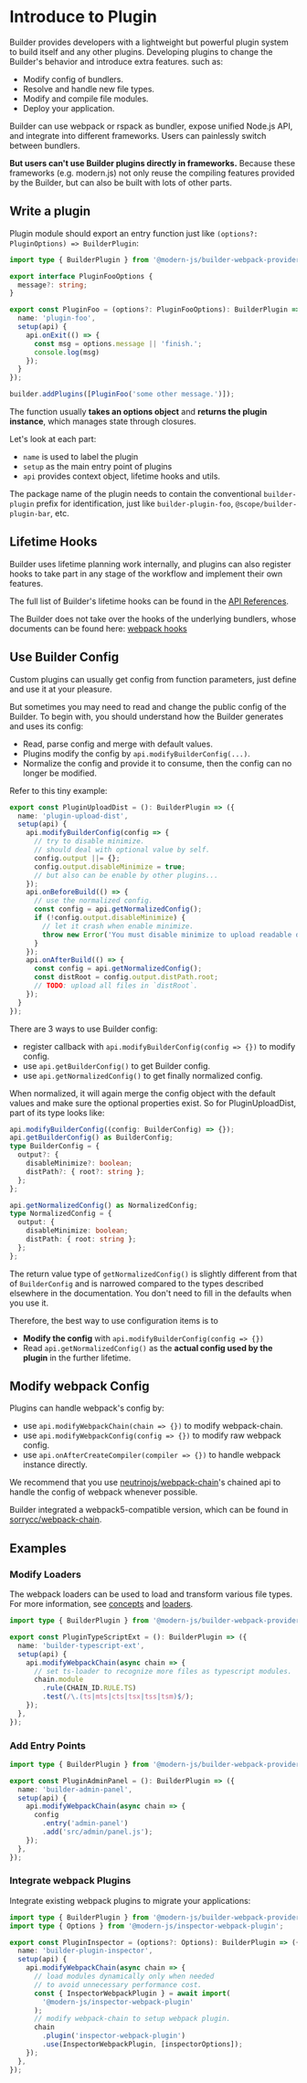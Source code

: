 # Introduce to Plugin

Builder provides developers with a lightweight but powerful plugin system to build itself and any other plugins.
Developing plugins to change the Builder's behavior and introduce extra features. such as:

- Modify config of bundlers.
- Resolve and handle new file types.
- Modify and compile file modules.
- Deploy your application.

Builder can use webpack or rspack as bundler, expose unified Node.js API,
and integrate into different frameworks. Users can painlessly switch between bundlers.

**But users can't use Builder plugins directly in frameworks.**
Because these frameworks (e.g. modern.js) not only reuse the compiling features
provided by the Builder, but can also be built with lots of other parts.

## Write a plugin

Plugin module should export an entry function just like `(options?: PluginOptions) => BuilderPlugin`:

```typescript
import type { BuilderPlugin } from '@modern-js/builder-webpack-provider';

export interface PluginFooOptions {
  message?: string;
}

export const PluginFoo = (options?: PluginFooOptions): BuilderPlugin => ({
  name: 'plugin-foo',
  setup(api) {
    api.onExit(() => {
      const msg = options.message || 'finish.';
      console.log(msg)
    });
  }
});

builder.addPlugins([PluginFoo('some other message.')]);
```

The function usually **takes an options object** and **returns the plugin instance**, which manages state through closures.

Let's look at each part:

- `name` is used to label the plugin
- `setup` as the main entry point of plugins
- `api` provides context object, lifetime hooks and utils.

The package name of the plugin needs to contain the conventional `builder-plugin` prefix for identification, just like `builder-plugin-foo`, `@scope/builder-plugin-bar`, etc.

## Lifetime Hooks

Builder uses lifetime planning work internally, and plugins can also register hooks to take part in any stage of the workflow and implement their own features.

The full list of Builder's lifetime hooks can be found in the [API References](/zh/api/plugin-hooks).

The Builder does not take over the hooks of the underlying bundlers, whose documents can be found here: [webpack hooks](https://webpack.js.org/api/compiler-hooks/)

## Use Builder Config

Custom plugins can usually get config from function parameters,
just define and use it at your pleasure.

But sometimes you may need to read and change the public config of the Builder. To begin with, you should understand how the Builder generates and uses its config:

- Read, parse config and merge with default values.
- Plugins modify the config by `api.modifyBuilderConfig(...)`.
- Normalize the config and provide it to consume, then the config can no longer be modified.

Refer to this tiny example:

```typescript
export const PluginUploadDist = (): BuilderPlugin => ({
  name: 'plugin-upload-dist',
  setup(api) {
    api.modifyBuilderConfig(config => {
      // try to disable minimize.
      // should deal with optional value by self.
      config.output ||= {};
      config.output.disableMinimize = true;
      // but also can be enable by other plugins...
    });
    api.onBeforeBuild(() => {
      // use the normalized config.
      const config = api.getNormalizedConfig();
      if (!config.output.disableMinimize) {
        // let it crash when enable minimize.
        throw new Error('You must disable minimize to upload readable dist files.');
      }
    });
    api.onAfterBuild(() => {
      const config = api.getNormalizedConfig();
      const distRoot = config.output.distPath.root;
      // TODO: upload all files in `distRoot`.
    });
  }
});
```

There are 3 ways to use Builder config:

- register callback with `api.modifyBuilderConfig(config => {})`  to modify config.
- use `api.getBuilderConfig()` to get Builder config.
- use `api.getNormalizedConfig()` to get finally normalized config.

When normalized, it will again merge the config object with the default values
and make sure the optional properties exist.
So for PluginUploadDist, part of its type looks like:

```typescript
api.modifyBuilderConfig((config: BuilderConfig) => {});
api.getBuilderConfig() as BuilderConfig;
type BuilderConfig = {
  output?: {
    disableMinimize?: boolean;
    distPath?: { root?: string };
  };
};

api.getNormalizedConfig() as NormalizedConfig;
type NormalizedConfig = {
  output: {
    disableMinimize: boolean;
    distPath: { root: string };
  };
};
```
The return value type of `getNormalizedConfig()` is slightly different from that of `BuilderConfig` and is narrowed compared to the types described elsewhere in the documentation.
You don't need to fill in the defaults when you use it.

Therefore, the best way to use configuration items is to

- **Modify the config** with `api.modifyBuilderConfig(config => {})`
- Read `api.getNormalizedConfig()` as the **actual config used by the plugin** in the further lifetime.

## Modify webpack Config

Plugins can handle webpack's config by:

- use `api.modifyWebpackChain(chain => {})` to modify webpack-chain.
- use `api.modifyWebpackConfig(config => {})` to modify raw webpack config.
- use `api.onAfterCreateCompiler(compiler => {})` to handle webpack instance directly.

We recommend that you use [neutrinojs/webpack-chain](https://github.com/neutrinojs/webpack-chain)'s
chained api to handle the config of webpack whenever possible.

Builder integrated a webpack5-compatible version,
which can be found in [sorrycc/webpack-chain](https://github.com/sorrycc/webpack-chain).

## Examples

### Modify Loaders

The webpack loaders can be used to load and transform various file types. For more information, see [concepts](https://webpack.js.org/concepts/loaders) and [loaders](https://webpack.js.org/loaders/).

```typescript
import type { BuilderPlugin } from '@modern-js/builder-webpack-provider';

export const PluginTypeScriptExt = (): BuilderPlugin => ({
  name: 'builder-typescript-ext',
  setup(api) {
    api.modifyWebpackChain(async chain => {
      // set ts-loader to recognize more files as typescript modules.
      chain.module
        .rule(CHAIN_ID.RULE.TS)
        .test(/\.(ts|mts|cts|tsx|tss|tsm)$/);
    });
  },
});
```

### Add Entry Points

```typescript
import type { BuilderPlugin } from '@modern-js/builder-webpack-provider';

export const PluginAdminPanel = (): BuilderPlugin => ({
  name: 'builder-admin-panel',
  setup(api) {
    api.modifyWebpackChain(async chain => {
      config
        .entry('admin-panel')
        .add('src/admin/panel.js');
    });
  },
});
```

### Integrate webpack Plugins

Integrate existing webpack plugins to migrate your applications:

```typescript
import type { BuilderPlugin } from '@modern-js/builder-webpack-provider';
import type { Options } from '@modern-js/inspector-webpack-plugin'; 

export const PluginInspector = (options?: Options): BuilderPlugin => ({
  name: 'builder-plugin-inspector',
  setup(api) {
    api.modifyWebpackChain(async chain => {
      // load modules dynamically only when needed
      // to avoid unnecessary performance cost.
      const { InspectorWebpackPlugin } = await import(
        '@modern-js/inspector-webpack-plugin'
      );
      // modify webpack-chain to setup webpack plugin.
      chain
        .plugin('inspector-webpack-plugin')
        .use(InspectorWebpackPlugin, [inspectorOptions]);
    });
  },
});
```
